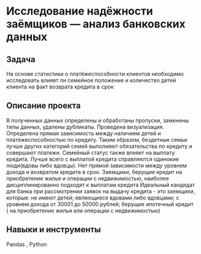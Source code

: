 # Исследование надёжности заёмщиков — анализ банковских данных

## Задача
 На основе статистики о платёжеспособности клиентов необходимо исследовать влияет ли семейное положение и количество детей клиента на факт возврата кредита в срок

## Описание проекта 
   В полученных данных определены и обработаны пропуски, заменены типы данных, удалены дубликаты. Проведена визуализация.
    Определена прямая зависимость между наличием детей и платежеспособностью по кредиту. Таким образом, бездетные семьи лучше других категорий семей выполняют обязательства по кредиту и совершают платежи.
    Семейный статус также влияет на выплату кредита. Лучше всего с выплатой кредита справляются одинокие люди(вдовы либо вдовцы). 
    Нет прямой зависимости между уровнем дохода и возвратом кредита в срок. 
    Заемщики, берущие кредит на приобретение жилья и операции с недвижимостью, наиболее дисциплинированно подходят к выплатам кредита 
 Идеальный кандидат для банка при рассмотрении заявок на выдачу кредита - это заемщики, которые:
    не имеют детей;
    являющиеся вдовами либо вдовцами;
    с уровнем дохода от 30001 до 50000 рублей;
    берущие ипотечный кредит ( на приобретение жилья или операции с недвижимостью)
## Навыки и инструменты 
 Pandas , Python

